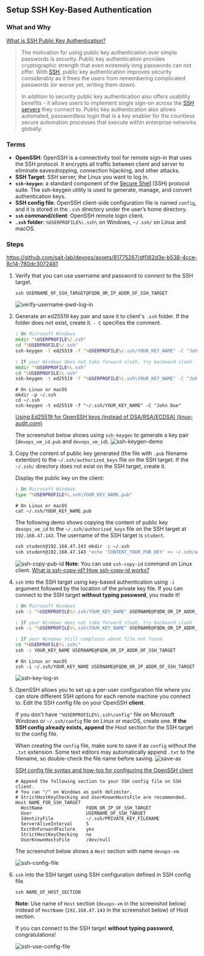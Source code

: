 ## Setup SSH Key-Based Authentication

### What and Why

[What is SSH Public Key Authentication?](https://www.ssh.com/academy/ssh/public-key-authentication)

>The motivation for using public key authentication over simple passwords is security. Public key authentication provides cryptographic strength that even extremely long passwords can not offer. With [SSH](https://www.ssh.com/ssh/), public key authentication improves security considerably as it frees the users from remembering complicated passwords (or worse yet, writing them down).
>
>In addition to security public key authentication also offers usability benefits - it allows users to implement single sign-on across the [SSH servers](https://www.ssh.com/ssh/server) they connect to. Public key authentication also allows automated, passwordless login that is a key enabler for the countless secure automation processes that execute within enterprise networks globally.

### Terms

- **OpenSSH**: OpenSSH is a connectivity tool for remote sign-in that uses the SSH protocol. It encrypts all traffic between client and server to eliminate eavesdropping, connection hijacking, and other attacks.
- **SSH Target**: SSH server, the Linux you want to log in.
- **`ssh-keygen`**: a standard component of the [Secure Shell](https://en.wikipedia.org/wiki/Secure_Shell) (SSH) protocol suite. The ssh-keygen utility is used to generate, manage, and convert authentication keys.
- **SSH config file**: OpenSSH client-side configuration file is named `config`, and it is stored in the `.ssh` directory under the user’s home directory.
- **`ssh` command/client**: OpenSSH remote login client.
- **`.ssh` folder**: `%USERPROFILE%\.ssh\` on Windows, `~/.ssh/` on Linux and macOS.

### Steps

https://github.com/sait-lab/devops/assets/81775267/df082d3e-b538-4cce-8c14-780dc3072481

1. Verify that you can use username and password to connect to the SSH target.
   ```shell
   ssh USERNAME_OF_SSH_TARGET@FQDN_OR_IP_ADDR_OF_SSH_TARGET
   ```

   ![verify-username-pwd-log-in](./Setup%20SSH%20Key-Based%20Authentication.assets/verify-username-pwd-log-in.jpeg) 

2. Generate an ed25519 key pair and save it to client's `.ssh` folder. If the folder does not exist, create it. `- C` specifies the comment.

   ```cmd
   : On Microsoft Windows
   mkdir "%USERPROFILE%/.ssh"
   cd "%USERPROFILE%/.ssh"
   ssh-keygen -t ed25519 -f "%USERPROFILE%/.ssh/YOUR_KEY_NAME" -C "John Doe"
   
   : If your Windows does not take forward slash, try backward slash
   mkdir "%USERPROFILE%\.ssh"
   cd "%USERPROFILE%\.ssh"
   ssh-keygen -t ed25519 -f "%USERPROFILE%\.ssh\YOUR_KEY_NAME" -C "John Doe"
   ```

   ```shell
   # On Linux or macOS
   mkdir -p ~/.ssh
   cd ~/.ssh
   ssh-keygen -t ed25519 -f "~/.ssh/YOUR_KEY_NAME" -C "John Doe"
   ```

   [Using Ed25519 for OpenSSH keys (instead of DSA/RSA/ECDSA) (linux-audit.com)](https://linux-audit.com/using-ed25519-openssh-keys-instead-of-dsa-rsa-ecdsa/)

   The screenshot below shows using `ssh-keygen` to generate a key pair (`devops_vm_id.pub` and `devops_vm_id`).
   ![ssh-keygen-demo](./Setup%20SSH%20Key-Based%20Authentication.assets/ssh-keygen-demo.jpeg) 

3. Copy the content of public key generated (the file with `.pub` filename extention) to the `~/.ssh/authorized_keys` file on the SSH target. If the `~/.ssh/` directory does not exist on the SSH target, create it.

   Display the public key on the client:

   ```cmd
   : On Microsoft Windows
   type "%USERPROFILE%\.ssh\YOUR_KEY_NAME.pub"
   ```

   ```shell
   # On Linux or macOS
   cat ~/.ssh/YOUR_KEY_NAME.pub
   ```

   The following demo shows copying the content of public key `devops_vm_id` to the `~/.ssh/authorized_keys` file on the SSH target at `192.168.47.143`. The username of the SSH target is `student`.
   ```cmd
   ssh student@192.168.47.143 mkdir -p ~/.ssh
   ssh student@192.168.47.143 "echo 'CONTENT_YOUR_PUB_KEY' >> ~/.ssh/authorized_keys"
   ```

   ![ssh-copy-pub-id](./Setup%20SSH%20Key-Based%20Authentication.assets/ssh-copy-pub-id.jpeg) 
   **Note**: You can use `ssh-copy-id` command on Linux client. [What is ssh-copy-id? How ssh-copy-id works?](https://www.ssh.com/academy/ssh/copy-id)

4. `ssh` into the SSH target using key-based authentication using `-i` argument followed by the location of the private key file. If you can connect to the SSH target **without typing password**, you made it!

   ```cmd
   : On Microsoft Windows
   ssh -i "%USERPROFILE%/.ssh/YOUR_KEY_NAME" USERNAME@FQDN_OR_IP_ADDR_OF_SSH_TARGET
   
   : If your Windows does not take forward slash, try backward slash
   ssh -i "%USERPROFILE%\.ssh\YOUR_KEY_NAME" USERNAME@FQDN_OR_IP_ADDR_OF_SSH_TARGET
   
   : If your Windows still complains about file not found
   cd "%USERPROFILE%\.ssh\"
   ssh -i YOUR_KEY_NAME USERNAME@FQDN_OR_IP_ADDR_OF_SSH_TARGET
   ```

   ```shell
   # On Linux or macOS
   ssh -i ~/.ssh/YOUR_KEY_NAME USERNAME@FQDN_OR_IP_ADDR_OF_SSH_TARGET
   ```

   ![ssh-key-log-in](./Setup%20SSH%20Key-Based%20Authentication.assets/ssh-key-log-in.jpeg) 

5. OpenSSH allows you to set up a per-user configuration file where you can store different SSH options for each remote machine you connect to. Edit the SSH config file on your OpenSSH **client**.
   
   If you don't have `"%USERPROFILE%\.ssh\config"` file on Microsoft Windows or `~/.ssh/config` file on Linux or macOS, create one. **If the SSH config already exists, append** the Host section for the SSH target to the config file.

   When creating the `config` file, make sure to save it as `config` without the `.txt` extension. Some text editors may automatically append `.txt` to the filename, so double-check the file name before saving.
   ![save-as](./Setup%20SSH%20Key-Based%20Authentication.assets/save-as.webp)
   
   [SSH config file syntax and how-tos for configuring the OpenSSH client](https://www.ssh.com/academy/ssh/config)
   
   ```
   # Append the following section to your SSH config file on SSH client.
   # You can "/" on Windows as path delimiter.
   # StrictHostKeyChecking and UserKnownHostsFile are recommended.
   Host NAME_FOR_SSH_TARGET
     HostName                FQDN_OR_IP_OF_SSH_TARGET
     User                    USERNAME_OF_SSH_TARGET
     IdentityFile            ~/.ssh/PRIVATE_KEY_FILENAME
     ServerAliveInterval     5
     ExitOnForwardFailure    yes
     StrictHostKeyChecking   no
     UserKnownHostsFile      /dev/null
   ```
   
   The screenshot below shows a `Host` section with name `devops-vm`.
   
   ![ssh-config-file](./Setup%20SSH%20Key-Based%20Authentication.assets/ssh-config-file.png)  
   
6. `ssh` into the SSH target using SSH configuration defined in SSH config file.

   ```shell
   ssh NAME_OF_HOST_SECTION
   ```

   **Note**: Use name of `Host` section (`devops-vm` in the screenshot below) instead of `HostName` (`192.168.47.143` in the screenshot below) of Host section.

   If you can connect to the SSH target **without typing password**, congratulations!

   ![ssh-use-config-file](./Setup%20SSH%20Key-Based%20Authentication.assets/ssh-use-config-file.jpeg) 
   
   
